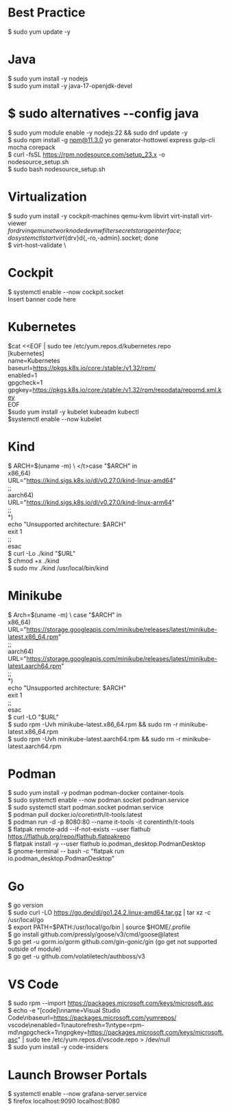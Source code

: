 # Best Practice
$ sudo yum update -y

# Java
$ sudo yum install -y nodejs \
$ sudo yum install -y java-17-openjdk-devel
# $ sudo alternatives --config java 
$ sudo yum module enable -y nodejs:22 && sudo dnf update -y \
$ sudo npm install -g npm@11.3.0 yo generator-hottowel express gulp-cli mocha corepack \
$ curl -fsSL https://rpm.nodesource.com/setup_23.x -o nodesource_setup.sh \
$ sudo bash nodesource_setup.sh 

# Virtualization 
$ sudo yum install -y cockpit-machines qemu-kvm libvirt virt-install virt-viewer \
$for drv in qemu network nodedev nwfilter secret storage interface; do systemctl start virt${drv}d{,-ro,-admin}.socket; done \
$ virt-host-validate \

# Cockpit
$ systemctl enable --now cockpit.socket \
Insert banner code here

# Kubernetes
$cat <<EOF | sudo tee /etc/yum.repos.d/kubernetes.repo \
[kubernetes] \
name=Kubernetes \
baseurl=https://pkgs.k8s.io/core:/stable:/v1.32/rpm/ \
enabled=1 \
gpgcheck=1 \
gpgkey=https://pkgs.k8s.io/core:/stable:/v1.32/rpm/repodata/repomd.xml.key \
EOF \
$sudo yum install -y kubelet kubeadm kubectl \
$systemctl enable --now kubelet
# Kind
$ ARCH=$(uname -m) \
</t>case "$ARCH" in \
  x86_64) \
    URL="https://kind.sigs.k8s.io/dl/v0.27.0/kind-linux-amd64" \
    ;; \
  aarch64) \
    URL="https://kind.sigs.k8s.io/dl/v0.27.0/kind-linux-arm64" \
    ;; \
  *) \
    echo "Unsupported architecture: $ARCH" \
    exit 1 \
    ;; \
esac \
$ curl -Lo ./kind "$URL" \
$ chmod +x ./kind \
$ sudo mv ./kind /usr/local/bin/kind 
# Minikube
$ Arch=$(uname -m) \
case "$ARCH" in \
    x86_64) \
        URL="https://storage.googleapis.com/minikube/releases/latest/minikube-latest.x86_64.rpm" \
        ;; \
    aarch64) \
        URL="https://storage.googleapis.com/minikube/releases/latest/minikube-latest.aarch64.rpm" \
        ;; \
    *) \
        echo "Unsupported architecture: $ARCH" \
        exit 1 \
        ;; \
esac \
$ curl -LO "$URL" \
$ sudo rpm -Uvh minikube-latest.x86_64.rpm && sudo rm -r minikube-latest.x86_64.rpm \
$ sudo rpm -Uvh minikube-latest.aarch64.rpm && sudo rm -r minikube-latest.aarch64.rpm

# Podman
$ sudo yum install -y podman podman-docker container-tools \
$ sudo systemctl enable --now podman.socket podman.service \
$ sudo systemctl start podman.socket podman.service \
$ podman pull docker.io/coretinth/it-tools:latest \
$ podman run -d -p 8080:80 --name it-tools -it corentinth/it-tools \
$ flatpak remote-add --if-not-exists --user flathub https://flathub.org/repo/flathub.flatpakrepo \
$ flatpak install -y --user flathub io.podman_desktop.PodmanDesktop \
$ gnome-terminal -- bash -c "flatpak run io.podman_desktop.PodmanDesktop"

# Go
$ go version  \
$ sudo curl -LO https://go.dev/dl/go1.24.2.linux-amd64.tar.gz | tar xz -c /usr/local/go \
$ export PATH=$PATH:/usr/local/go/bin | source $HOME/.profile \
$ go install github.com/pressly/goose/v3/cmd/goose@latest \
$ go get -u gorm.io/gorm github.com/gin-gonic/gin (go get not supported outside of module) \
$ go get -u github.com/volatiletech/authboss/v3

# VS Code
$ sudo rpm --import https://packages.microsoft.com/keys/microsoft.asc \
$ echo -e "[code]\nname=Visual Studio Code\nbaseurl=https://packages.microsoft.com/yumrepos/ vscode\nenabled=1\nautorefresh=1\ntype=rpm-md\ngpgcheck=1\ngpgkey=https://packages.microsoft.com/keys/microsoft.asc" | sudo tee /etc/yum.repos.d/vscode.repo > /dev/null \
$ sudo yum install -y code-insiders

# Launch Browser Portals
$ systemctl enable --now grafana-server.service \
$ firefox localhost:9090 localhost:8080 
